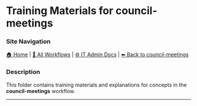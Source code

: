 # Training Materials for council-meetings

### Site Navigation
[🏠 Home](../../../README.md) | [📂 All Workflows](../../users.md) | [⚙ IT Admin Docs](../../../it-admins/README.md) | [⬅ Back to council-meetings](../README.md)

### Description
This folder contains training materials and explanations for concepts in the **council-meetings** workflow.

---